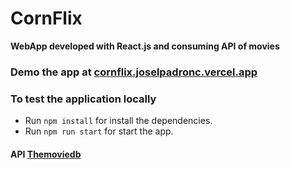 # CornFlix
**WebApp developed with React.js and consuming API of movies**

### Demo the app at [cornflix.joselpadronc.vercel.app](https://cornflix.joselpadronc.vercel.app/ "cornflix.joselpadronc.vercel.app")

### To test the application locally
- Run `npm install` for install the dependencies.
- Run `npm run start` for start the app.

#### API [Themoviedb](https://developers.themoviedb.org/ "Themoviedb")
